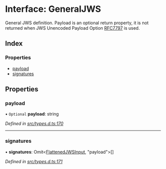 # Interface: GeneralJWS

General JWS definition. Payload is an optional return property, it
is not returned when JWS Unencoded Payload Option
[RFC7797](https://tools.ietf.org/html/rfc7797) is used.

## Index

### Properties

* [payload](_types_d_.generaljws.md#payload)
* [signatures](_types_d_.generaljws.md#signatures)

## Properties

### payload

• `Optional` **payload**: string

*Defined in [src/types.d.ts:170](https://github.com/panva/jose/blob/v3.6.0/src/types.d.ts#L170)*

___

### signatures

•  **signatures**: Omit<[FlattenedJWSInput](_types_d_.flattenedjwsinput.md), \"payload\"\>[]

*Defined in [src/types.d.ts:171](https://github.com/panva/jose/blob/v3.6.0/src/types.d.ts#L171)*
